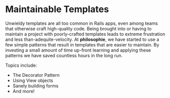 # Maintainable Templates

Unwieldy templates are all too common in Rails apps, even among teams that
otherwise craft high-quality code. Being brought into or having to maintain a
project with poorly-crafted templates leads to extreme frustration and less
than-adequite-velocity. At **philosophie**, we have started to use a few simple
patterns that result in templates that are easier to maintain. By investing a
small amount of time up-front learning and applying these patterns we have saved
countless hours in the long run.

Topics include:
* The Decorator Pattern
* Using View objects
* Sanely building forms
* And more!
